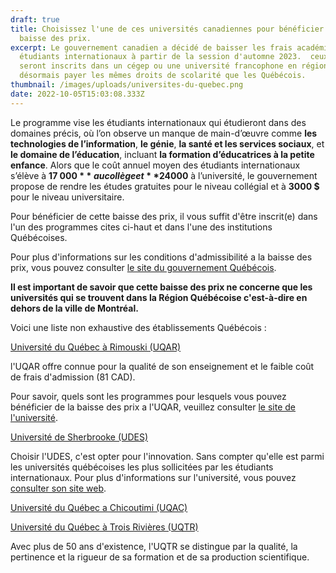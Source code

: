 ```yaml
---
draft: true
title: Choisissez l'une de ces universités canadiennes pour bénéficier de la
  baisse des prix.
excerpt: Le gouvernement canadien a décidé de baisser les frais académiques des
  étudiants internationaux à partir de la session d'automne 2023.  ceux qui
  seront inscrits dans un cégep ou une université francophone en région vont
  désormais payer les mêmes droits de scolarité que les Québécois.
thumbnail: /images/uploads/universites-du-quebec.png
date: 2022-10-05T15:03:08.333Z
---
```

Le programme vise les étudiants internationaux qui étudieront dans des domaines précis, où l’on observe un manque de main-d’œuvre comme **les technologies de l’information**, **le génie**, **la santé et les services sociaux**, et **le domaine de l’éducation**, incluant **la formation d’éducatrices à la petite enfance**. Alors que le coût annuel moyen des étudiants internationaux s’élève à **17 000 $** au collège et **24 000 $** à l’université, le gouvernement propose de rendre les études gratuites pour le niveau collégial et à **3000 $** pour le niveau universitaire.

Pour bénéficier de cette baisse des prix, il vous suffit d'être inscrit(e) dans l'un des programmes cites ci-haut et dans l'une des institutions Québécoises.

Pour plus d'informations sur les conditions d'admissibilité a la baisse des prix, vous pouvez consulter [le site du gouvernement Québécois](https://www.quebec.ca/education/aide-financiere-aux-etudes/bourses-perspective/conditions-admissibilite).

**Il est important de savoir que cette baisse des prix ne concerne que les universités qui se trouvent dans la Région Québécoise c'est-à-dire en dehors de la ville de Montréal.** 

Voici une liste non exhaustive des établissements Québécois :

[Université du Québec à Rimouski (UQAR)](https://www.uqar.ca/)

l'UQAR offre connue pour la qualité de son enseignement et le faible coût de frais d'admission (81 CAD).

Pour savoir, quels sont les programmes pour lesquels vous pouvez bénéficier de la baisse des prix a l'UQAR, veuillez consulter [le site de l'université](https://futursetudiants.uqar.ca/bourses_perspective_quebec).

[Université de Sherbrooke (UDES)](https://www.usherbrooke.ca/)

Choisir l'UDES, c'est opter pour l'innovation. Sans compter qu'elle est parmi les universités québécoises les plus sollicitées par les étudiants internationaux. Pour plus d'informations sur l'université, vous pouvez [consulter son site web](https://www.usherbrooke.ca/). 

[Université du Québec a Chicoutimi (UQAC)](https://www.uqac.ca/)



[Université du Québec à Trois Rivières (UQTR)](https://www.uqtr.ca/)

[](https://www.uqtr.ca/)Avec plus de 50 ans d'existence, l'UQTR se distingue par la qualité, la pertinence et la rigueur de sa formation et de sa production scientifique.



[](https://www.uqac.ca/)

[](https://www.usherbrooke.ca/)

[](https://www.usherbrooke.ca/)